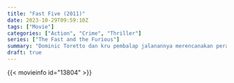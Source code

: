 ```yaml
---
title: "Fast Five (2011)"
date: 2023-10-29T09:59:10Z
tags: ["Movie"]
categories: ["Action", "Crime", "Thriller"]
series: ["The Fast and the Furious"]
summary: "Dominic Toretto dan kru pembalap jalanannya merencanakan perampokan besar-besaran untuk membeli kebebasan mereka saat berada di hadapan raja narkoba Brasil yang kuat dan agen federal yang berbahaya."
draft: true
---
```


<mux-player stream-type="on-demand"
src="https://kp3d-my.sharepoint.com/personal/ryoo_kp3d_onmicrosoft_com/_layouts/15/download.aspx?share=EUQx7-NQGFhJjCIgxGzxoXwBYN4XolvkguJPVnXUksayfw" prefer-playback="mse" controls>

</mux-player>


{{< movieinfo id="13804" >}}

<script src="https://cdn.jsdelivr.net/npm/@mux/mux-player"></script>

 <script type="application/ld+json ">
{
"@context": "https://schema.org/",
"@type": "VideoObject",
"name": "Fast Five (2011)",
"contentUrl": "https://stream.mux.com/U7FKUX4q4F3mKCqcaWlGCdC2TgkM01SO8YOce00g00Hoz8.m3u8",
"thumbnailUrl": "https://www.themoviedb.org/t/p/original/vFa4lhBiSEiogI2az6VSaou1tZR.jpg?width=314&fit_mode=preserve&time=25",
"uploadDate": "2023-10-29T09:59:10Z",
}

</script>